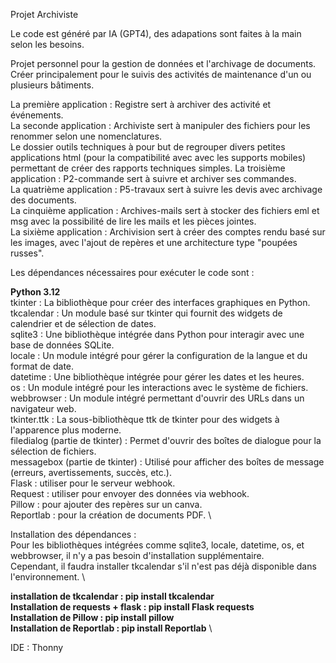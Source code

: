 Projet Archiviste

Le code est généré par IA (GPT4), des adapations sont faites à la main selon les besoins. 

Projet personnel pour la gestion de données et l'archivage de documents. \
Créer principalement pour le suivis des activités de maintenance d'un ou plusieurs bâtiments. 

La première application : Registre sert à archiver des activité et événements. \
La seconde application : Archiviste sert à manipuler des fichiers pour les renommer selon une nomenclatures. \
Le dossier outils techniques à pour but de regrouper divers petites applications html (pour la compatibilité avec avec les supports mobiles) permettant de créer des rapports techniques simples.
La troisième application : P2-commande sert à suivre et archiver ses commandes. \
La quatrième application : P5-travaux sert à suivre les devis avec archivage des documents. \
La cinquième application : Archives-mails sert à stocker des fichiers eml et msg avec la possibilité de lire les mails et les pièces jointes.\
La sixième application : Archivision sert à créer des comptes rendu basé sur les images, avec l'ajout de repères et une architecture type "poupées russes".

Les dépendances nécessaires pour exécuter le code sont :

**Python 3.12** \
tkinter : La bibliothèque pour créer des interfaces graphiques en Python. \
tkcalendar : Un module basé sur tkinter qui fournit des widgets de calendrier et de sélection de dates. \
sqlite3 : Une bibliothèque intégrée dans Python pour interagir avec une base de données SQLite. \
locale : Un module intégré pour gérer la configuration de la langue et du format de date. \
datetime : Une bibliothèque intégrée pour gérer les dates et les heures. \
os : Un module intégré pour les interactions avec le système de fichiers. \
webbrowser : Un module intégré permettant d'ouvrir des URLs dans un navigateur web. \
tkinter.ttk : La sous-bibliothèque ttk de tkinter pour des widgets à l'apparence plus moderne. \
filedialog (partie de tkinter) : Permet d'ouvrir des boîtes de dialogue pour la sélection de fichiers. \
messagebox (partie de tkinter) : Utilisé pour afficher des boîtes de message (erreurs, avertissements, succès, etc.). \
Flask : utiliser pour le serveur webhook. \
Request : utiliser pour envoyer des données via webhook. \
Pillow : pour ajouter des repères sur un canva. \
Reportlab : pour la création de documents PDF. \

Installation des dépendances : \
Pour les bibliothèques intégrées comme sqlite3, locale, datetime, os, et webbrowser, il n'y a pas besoin d'installation supplémentaire. \
Cependant, il faudra installer tkcalendar s'il n'est pas déjà disponible dans l'environnement. \

**installation de tkcalendar : pip install tkcalendar** \
**Installation de requests + flask : pip install Flask requests** \
**Installation de Pillow : pip install pillow** \
**Installation de Reportlab : pip install Reportlab** \

IDE : Thonny
